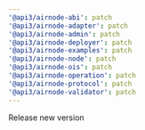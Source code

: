 ```yaml
---
'@api3/airnode-abi': patch
'@api3/airnode-adapter': patch
'@api3/airnode-admin': patch
'@api3/airnode-deployer': patch
'@api3/airnode-examples': patch
'@api3/airnode-node': patch
'@api3/airnode-ois': patch
'@api3/airnode-operation': patch
'@api3/airnode-protocol': patch
'@api3/airnode-validator': patch
---
```


Release new version
